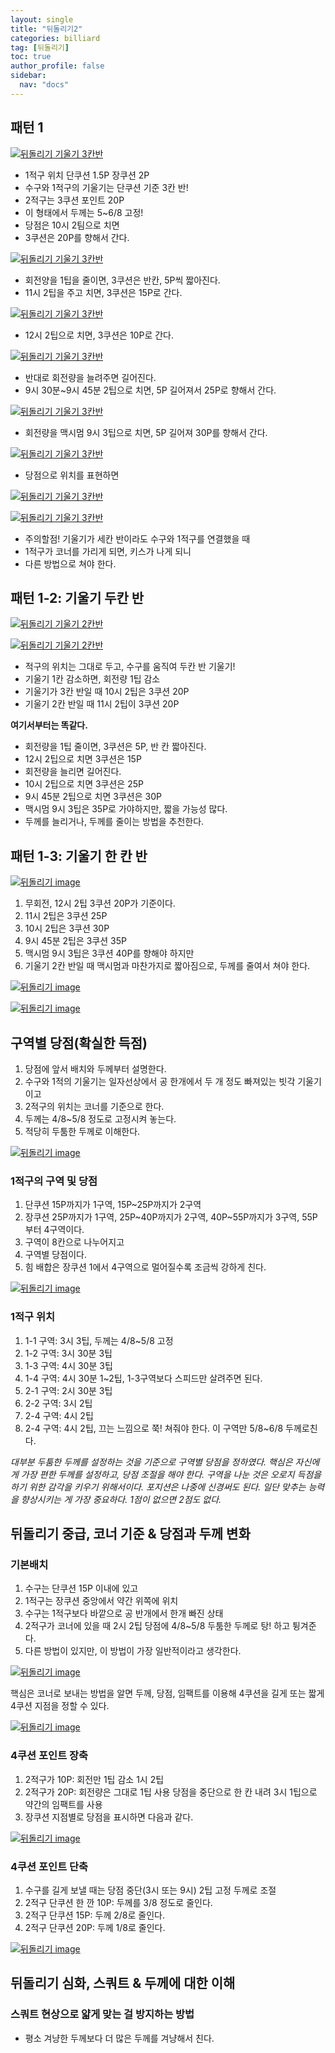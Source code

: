 ```yaml
---
layout: single
title: "뒤돌리기2"
categories: billiard
tag: [뒤돌리기] 
toc: true
author_profile: false
sidebar:
  nav: "docs"
---
```


## 패턴 1
[![뒤돌리기 기울기 3칸반](/images/뒤돌리기_기울기_3칸반1.png)](/images/뒤돌리기_기울기_3칸반1.png)
- 1적구 위치 단쿠션 1.5P 장쿠션 2P
- 수구와 1적구의 기울기는 단쿠션 기준 3칸 반!
- 2적구는 3쿠션 포인트 20P
- 이 형태에서 두께는 5~6/8 고정!
- 당점은 10시 2팀으로 치면
- 3쿠션은 20P를 향해서 간다.

[![뒤돌리기 기울기 3칸반](/images/뒤돌리기_기울기_3칸반2.png)](/images/뒤돌리기_기울기_3칸반2.png)
- 회전양을 1팁을 줄이면, 3쿠션은 반칸, 5P씩 짧아진다.
- 11시 2팁을 주고 치면, 3쿠션은 15P로 간다.

[![뒤돌리기 기울기 3칸반](/images/뒤돌리기_기울기_3칸반3.png)](/images/뒤돌리기_기울기_3칸반3.png)
- 12시 2팁으로 치면, 3쿠션은 10P로 간다.

[![뒤돌리기 기울기 3칸반](/images/뒤돌리기_기울기_3칸반4.png)](/images/뒤돌리기_기울기_3칸반4.png)
- 반대로 회전량을 늘려주면 길어진다.
- 9시 30분~9시 45분 2팁으로 치면, 5P 길어져서 25P로 향해서 간다.

[![뒤돌리기 기울기 3칸반](/images/뒤돌리기_기울기_3칸반5.png)](/images/뒤돌리기_기울기_3칸반5.png)
- 회전량을 맥시멈 9시 3팁으로 치면, 5P 길어져 30P를 향해서 간다.

[![뒤돌리기 기울기 3칸반](/images/뒤돌리기_기울기_3칸반6.png)](/images/뒤돌리기_기울기_3칸반6.png)
- 당점으로 위치를 표현하면

[![뒤돌리기 기울기 3칸반](/images/뒤돌리기_기울기_3칸반_주의1.png)](/images/뒤돌리기_기울기_3칸반_주의1.png)

[![뒤돌리기 기울기 3칸반](/images/뒤돌리기_기울기_3칸반_주의2.png)](/images/뒤돌리기_기울기_3칸반_주의2.png)
- 주의할점! 기울기가 세칸 반이라도 수구와 1적구를 연결했을 때
- 1적구가 코너를 가리게 되면, 키스가 나게 되니 
- 다른 방법으로 쳐야 한다.

## 패턴 1-2: 기울기 두칸 반
[![뒤돌리기 기울기 2칸반](/images/뒤돌리기_기울기_2칸반1.png)](/images/뒤돌리기_기울기_2칸반1.png)

[![뒤돌리기 기울기 2칸반](/images/뒤돌리기_기울기_2칸반2.png)](/images/뒤돌리기_기울기_2칸반2.png)
- 적구의 위치는 그대로 두고, 수구를 움직여 두칸 반 기울기!
- 기울기 1칸 감소하면, 회전량 1팁 감소
- 기울기가 3칸 반일 때 10시 2팁은 3쿠션 20P
- 기울기 2칸 반일 때 11시 2팁이 3쿠션 20P

**여기서부터는 똑같다.**
- 회전량을 1팁 줄이면, 3쿠션은 5P, 반 칸 짧아진다.
- 12시 2팁으로 치면 3쿠션은 15P
- 회전량을 늘리면 길어진다.
- 10시 2팁으로 치면 3쿠션은 25P
- 9시 45분 2팁으로 치면 3쿠션은 30P
- 맥시멈 9시 3팁은 35P로 가야하지만, 짧을 가능성 많다.
- 두께를 늘리거나, 두께를 줄이는 방법을 추천한다.

## 패턴 1-3: 기울기 한 칸 반

[![뒤돌리기 image](https://slid-users-assets-v1-seoul.s3.ap-northeast-2.amazonaws.com/public/capture_images/1e3cd75d4c504363abe3fd56cae825e4/395205de-35b0-4ace-b0eb-448c60345daa.png)](https://slid.cc/vdocs/1e3cd75d4c504363abe3fd56cae825e4?v=ca9bc1596d474562b9c47cb382ca6069&start=417.92757612969973)

1. 무회전, 12시 2팁 3쿠션 20P가 기준이다.
2. 11시 2팁은 3쿠션 25P
3. 10시 2팁은 3쿠션 30P
4. 9시 45분 2팁은 3쿠션 35P
5. 맥시멈 9시 3팁은 3쿠션 40P를 향해야 하지만
6. 기울기 2칸 반일 때 맥시멈과 마찬가지로 짧아짐으로, 두께를 줄여서 쳐야 한다.

[![뒤돌리기 image](https://slid-users-assets-v1-seoul.s3.ap-northeast-2.amazonaws.com/public/capture_images/1e3cd75d4c504363abe3fd56cae825e4/40a981d7-72e7-4a7a-9162-07fd281fb0f9.png)](https://slid.cc/vdocs/1e3cd75d4c504363abe3fd56cae825e4?v=ca9bc1596d474562b9c47cb382ca6069&start=527.5669920171662)

[![뒤돌리기 image](https://slid-users-assets-v1-seoul.s3.ap-northeast-2.amazonaws.com/public/capture_images/1e3cd75d4c504363abe3fd56cae825e4/25ce799e-c212-4b8a-b6a0-7ac69376ec9b.png)](https://slid.cc/vdocs/1e3cd75d4c504363abe3fd56cae825e4?v=ca9bc1596d474562b9c47cb382ca6069&start=538.0992769485016)

## 구역별 당점(확실한 득점)

1. 당점에 앞서 배치와 두께부터 설명한다.
2. 수구와 1적의 기울기는 일자선상에서 공 한개에서 두 개 정도 빠져있는 빗각 기울기이고
3. 2적구의 위치는 코너를 기준으로 한다.
4. 두께는 4/8~5/8 정도로 고정시켜 놓는다.
5. 적당히 두툼한 두께로 이해한다.

[![뒤돌리기 image](https://slid-users-assets-v1-seoul.s3.ap-northeast-2.amazonaws.com/public/capture_images/1e3cd75d4c504363abe3fd56cae825e4/0df4ed19-a3e5-44c0-8ae1-97199959f19a.png)](https://slid.cc/vdocs/1e3cd75d4c504363abe3fd56cae825e4?v=ca9bc1596d474562b9c47cb382ca6069&start=574.5048262212524)

### 1적구의 구역 및 당점

1. 단쿠션 15P까지가 1구역, 15P~25P까지가 2구역
2. 장쿠션 25P까지가 1구역, 25P~40P까지가 2구역, 40P~55P까지가 3구역, 55P부터 4구역이다.
3. 구역이 8칸으로 나누어지고
4. 구역별 당점이다.
5. 힘 배합은 장쿠션 1에서 4구역으로 멀어질수록 조금씩 강하게 친다.

[![뒤돌리기 image](https://slid-users-assets-v1-seoul.s3.ap-northeast-2.amazonaws.com/public/capture_images/1e3cd75d4c504363abe3fd56cae825e4/c7c48745-053e-4d28-8dd1-4f859012f407.png)](https://slid.cc/vdocs/1e3cd75d4c504363abe3fd56cae825e4?v=ca9bc1596d474562b9c47cb382ca6069&start=686.7414509771119)

### 1적구 위치

1. 1-1 구역: 3시 3팁, 두께는 4/8~5/8 고정
2. 1-2 구역: 3시 30분 3팁
3. 1-3 구역: 4시 30분 3팁
4. 1-4 구역: 4시 30분 1~2팁, 1-3구역보다 스피드만 살려주면 된다.
5. 2-1 구역: 2시 30분 3팁
6. 2-2 구역: 3시 2팁
7. 2-4 구역: 4시 2팁
8. 2-4 구역: 4시 2팁, 끄는 느낌으로 쭉! 쳐줘야 한다. 이 구역만 5/8~6/8 두께로친다.

_대부분 두툼한 두께를 설정하는 것을 기준으로 구역별 당점을 정하였다. 핵심은 자신에게 가장 편한 두께를 설정하고, 당점 조절을 해야 한다. 구역을 나눈 것은 오로지 득점을 하기 위한 감각을 키우기 위해서이다. 포지션은 나중에 신경써도 된다. 일단 맞추는 능력을 향상시키는 게 가장 중요하다. 1점이 없으면 2점도 없다._

## 뒤돌리기 중급, 코너 기준 & 당점과 두께 변화

### 기본배치

1. 수구는 단쿠션 15P 이내에 있고
2. 1적구는 장쿠션 중앙에서 약간 위쪽에 위치
3. 수구는 1적구보다 바깥으로 공 반개에서 한개 빠진 상태
4. 2적구가 코너에 있을 때 2시 2팁 당점에 4/8~5/8 두툼한 두께로 탕! 하고 튕겨준다.
5. 다른 방법이 있지만, 이 방법이 가장 일반적이라고 생각한다.

[![뒤돌리기 image](https://slid-users-assets-v1-seoul.s3.ap-northeast-2.amazonaws.com/public/capture_images/1e3cd75d4c504363abe3fd56cae825e4/aa1c90dc-f6f2-492a-aa9c-a752bc8cd6fd.png)](https://slid.cc/vdocs/1e3cd75d4c504363abe3fd56cae825e4?v=ca9bc1596d474562b9c47cb382ca6069&start=958.4441639198914)


핵심은 코너로 보내는 방법을 알면 두께, 당점, 임팩트를 이용해 4쿠션을 길게 또는 짧게 4쿠션 지점을 정할 수 있다.

[![뒤돌리기 image](https://slid-users-assets-v1-seoul.s3.ap-northeast-2.amazonaws.com/public/capture_images/1e3cd75d4c504363abe3fd56cae825e4/6303d368-6ba9-41e7-a011-a29755f01b3e.png)](https://slid.cc/vdocs/1e3cd75d4c504363abe3fd56cae825e4?v=ca9bc1596d474562b9c47cb382ca6069&start=967.5432110095368)

### 4쿠션 포인트 장축

1. 2적구가 10P: 회전만 1팁 감소 1시 2팁
2. 2적구가 20P: 회전량은 그대로 1팁 사용 당점을 중단으로 한 칸 내려 3시 1팁으로 약간의 임팩트를 사용
3. 장쿠션 지점별로 당점을 표시하면 다음과 같다.

[![뒤돌리기 image](https://slid-users-assets-v1-seoul.s3.ap-northeast-2.amazonaws.com/public/capture_images/1e3cd75d4c504363abe3fd56cae825e4/2e7c922c-727b-4e56-afc3-fb6c52334250.png)](https://slid.cc/vdocs/1e3cd75d4c504363abe3fd56cae825e4?v=ca9bc1596d474562b9c47cb382ca6069&start=1030.4050580457763)

### 4쿠션 포인트 단축

1. 수구를 길게 보낼 때는 당점 중단(3시 또는 9시) 2팁 고정 두께로 조절
2. 2적구 단쿠션 한 깐 10P: 두께를 3/8 정도로 줄인다.
3. 2적구 단쿠션 15P: 두께 2/8로 줄인다.
4. 2적구 단쿠션 20P: 두께 1/8로 줄인다.

[![뒤돌리기 image](https://slid-users-assets-v1-seoul.s3.ap-northeast-2.amazonaws.com/public/capture_images/1e3cd75d4c504363abe3fd56cae825e4/cafd621e-c9f7-4982-8b02-7222b43d42e2.png)](https://slid.cc/vdocs/1e3cd75d4c504363abe3fd56cae825e4?v=ca9bc1596d474562b9c47cb382ca6069&start=1135.311574137329)

## 뒤돌리기 심화, 스쿼트 & 두께에 대한 이해

### 스쿼트 현상으로 얇게 맞는 걸 방지하는 방법

- 평소 겨냥한 두께보다 더 많은 두께를 겨냥해서 친다.
